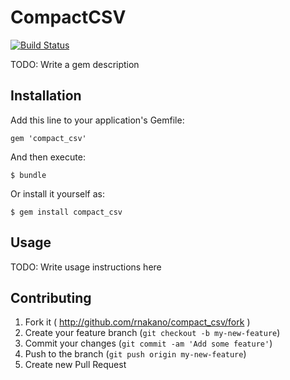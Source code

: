 # CompactCSV

[![Build Status](https://travis-ci.org/rnakano/compact_csv.svg?branch=master)](https://travis-ci.org/rnakano/compact_csv)

TODO: Write a gem description

## Installation

Add this line to your application's Gemfile:

    gem 'compact_csv'

And then execute:

    $ bundle

Or install it yourself as:

    $ gem install compact_csv

## Usage

TODO: Write usage instructions here

## Contributing

1. Fork it ( http://github.com/rnakano/compact_csv/fork )
2. Create your feature branch (`git checkout -b my-new-feature`)
3. Commit your changes (`git commit -am 'Add some feature'`)
4. Push to the branch (`git push origin my-new-feature`)
5. Create new Pull Request
